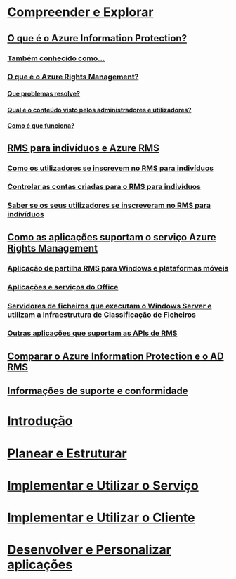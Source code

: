 # [Compreender e Explorar](what-is-information-protection.md)
## [O que é o Azure Information Protection?](what-is-information-protection.md)
### [Também conhecido como...](aka.md)
### [O que é o Azure Rights Management?](what-is-azure-rms.md)
#### [Que problemas resolve?](azure-rms-problems-it-solves.md)
#### [Qual é o conteúdo visto pelos administradores e utilizadores?](what-admins-users-see.md)
#### [Como é que funciona?](how-does-it-work.md)
## [RMS para indivíduos e Azure RMS](rms-for-individuals.md)
### [Como os utilizadores se inscrevem no RMS para indivíduos](rms-for-individuals-user-sign-up.md)
### [Controlar as contas criadas para o RMS para indivíduos](rms-for-individuals-take-control.md)
### [Saber se os seus utilizadores se inscreveram no RMS para indivíduos](rms-for-individuals-identify-sign-up.md)
## [Como as aplicações suportam o serviço Azure Rights Management](applications-support.md)
### [Aplicação de partilha RMS para Windows e plataformas móveis](sharing-app-support.md)
### [Aplicações e serviços do Office](office-apps-services-support.md)
### [Servidores de ficheiros que executam o Windows Server e utilizam a Infraestrutura de Classificação de Ficheiros](file-server-support.md)
### [Outras aplicações que suportam as APIs de RMS](api-support.md)
## [Comparar o Azure Information Protection e o AD RMS](compare-on-premise.md)
## [Informações de suporte e conformidade](compliance.md)
# [Introdução](/information-protection/get-started/requirements-azure-rms)
# [Planear e Estruturar](/information-protection/plan-design/deployment-roadmap)
# [Implementar e Utilizar o Serviço](/information-protection/deploy-use/activate-service)
# [Implementar e Utilizar o Cliente](/information-protection/rms-client/use-client)
# [Desenvolver e Personalizar aplicações](/information-protection/develop/developers-guide)


<!--HONumber=Sep16_HO4-->


